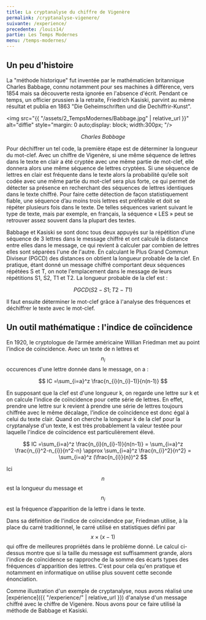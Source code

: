 ```yaml
---
title: La cryptanalyse du chiffre de Vigenère
permalink: /cryptanalyse-vigenere/
suivante: /experience/
precedente: /louis14/
partie: Les Temps Modernes
menu: /temps-modernes/
---
```


## Un peu d'histoire

La "méthode historique" fut inventée par le mathématicien britannique Charles Babbage, connu notamment pour ses machines à différence, vers 1854 mais sa découverte resta ignorée en l'absence d'écrit. Pendant ce temps, un officier prussien à la retraite, Friedrich Kasiski, parvint au même résultat et publia en 1863 "Die Geheimschriften und die Dechiffrir-Kunst".


<img src="{{ "/assets/2_TempsModernes/Babbage.jpg" | relative_url }}" alt="diffie" style="margin: 0 auto;display: block; width:300px; "/>
<p align="center"> <em> Charles Babbage </em> </p>

Pour déchiffrer un tel code, la première étape est de déterminer la longueur du mot-clef. Avec un chiffre de Vigenère, si une même séquence de lettres dans le texte en clair a été cryptée avec une même partie de mot-clef, elle donnera alors une même séquence de lettres cryptées. Si une séquence de lettres en clair est fréquente dans le texte alors la probabilité qu’elle soit codée avec une même partie du mot-clef sera plus forte, ce qui permet de détecter sa présence en recherchant des séquences de lettres identiques dans le texte chiffré. Pour faire cette détection de façon statistiquement fiable, une séquence d’au moins trois lettres est préférable et doit se répéter plusieurs fois dans le texte. De telles séquences varient suivant le type de texte, mais par exemple, en français, la séquence « LES » peut se retrouver assez souvent dans la plupart des textes.

Babbage et Kasiski se sont donc tous deux appuyés sur la répétition d’une séquence de 3 lettres dans le message chiffré et ont calculé la distance entre elles dans le message, ce qui revient à calculer par combien de lettres elles sont séparées l'une de l'autre. En calculant le Plus Grand Commun Diviseur (PGCD) des distances on obtient la longueur probable de la clef.
En pratique, étant donné un message chiffré comportant deux séquences répétées S et T, on note l'emplacement dans le message de leurs répétitions S1, S2, T1 et T2. La longueur probable de la clef est :

$$ PGCD (S2-S1 ; T2-T1) $$

Il faut ensuite déterminer le mot-clef grâce à l'analyse des fréquences et déchiffrer le texte avec le mot-clef.

## Un outil mathématique : l'indice de coïncidence

En 1920, le cryptologue de l’armée américaine Willian Friedman met au point l’indice de coïncidence. Avec un texte de n lettres et $$ n_{i} $$ occurences d'une lettre donnée dans le message, on a :

$$ IC =\sum_{i=a}^z \frac{n_{i}(n_{i}-1)}{n(n-1)} $$

En supposant que la clef est d'une longueur k, on regarde une lettre sur k et on calcule l'indice de coïncidence pour cette série de lettres. En effet, prendre une lettre sur k revient à prendre une série de lettres toujours chiffrée avec le même décalage, l’indice de coïncidence est donc égal à celui du texte clair. Quand on cherche la longueur k de la clef pour la cryptanalyse d'un texte, k est très probablement la valeur testée pour laquelle l'indice de coïncidence est particulièrement élevé. 

$$ IC =\sum_{i=a}^z \frac{n_{i}(n_{i}-1)}{n(n-1)} = \sum_{i=a}^z \frac{n_{i}^2-n_{i}}{n^2-n} \approx \sum_{i=a}^z \frac{n_{i}^2}{n^2} = \sum_{i=a}^z (\frac{n_{i}}{n})^2 $$


Ici $$ n $$ est la longueur du message et $$ n_{i} $$ est la fréquence d’apparition de la lettre i dans le texte.

Dans sa définition de l'indice de coïncidendce par, Friedman utilise, à la place du carré traditionnel, le carré utilisé en statistiques défini par $$ x \times (x-1) $$ qui offre de meilleures propriétés dans le problème donné. Le calcul ci-dessus montre que si la taille du message est suffisamment grande, alors l'indice de coïncidence se rapproche de la somme des écarts types des fréquences d'apparition des lettres. C'est pour cela qu'en pratique et notamment en informatique on utilise plus souvent cette seconde énonciation.

Comme illustration d'un exemple de cryptanalyse, nous avons réalisé une [expérience]({{ "/experience/" | relative_url }}) d'analyse d'un message chiffré avec le chiffre de Vigenère. Nous avons pour ce faire utilisé la méthode de Babbage et Kasiski.
